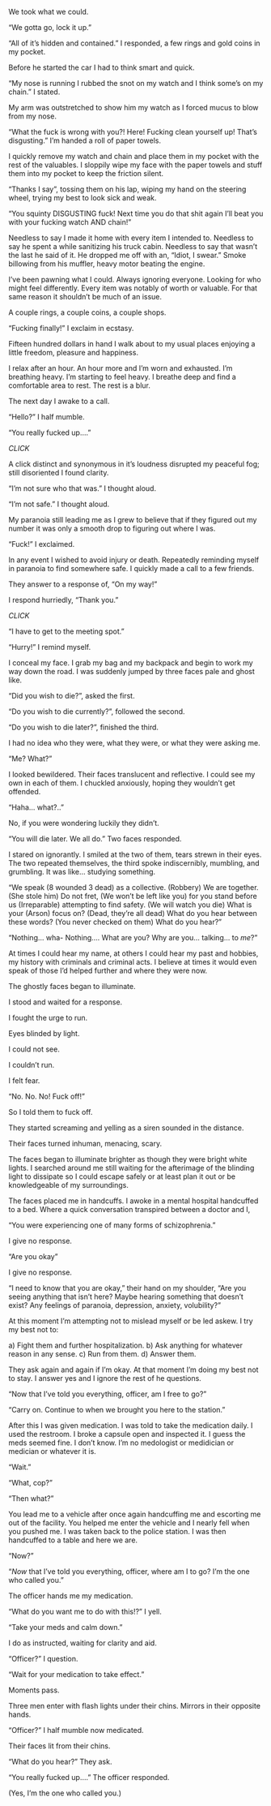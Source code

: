 



We took what we could. 

“We gotta go, lock it up.”

“All of it’s hidden and contained.” I responded, a few rings and gold coins in my pocket.

Before he started the car I had to think smart and quick. 

“My nose is running I rubbed the snot on my watch and I think some’s on my chain.” I stated. 

My arm was outstretched to show him my watch as I forced mucus to blow from my nose. 

“What the fuck is wrong with you?! Here! Fucking clean yourself up! That’s disgusting.” I’m handed a roll of paper towels. 

I quickly remove my watch and chain and place them  in my pocket with the rest of the valuables. I sloppily wipe my face with the paper towels and stuff them into my pocket to keep the friction silent. 

“Thanks I say”, tossing them on his lap, wiping my hand on the steering wheel, trying my best to look sick and weak.

“You squinty DISGUSTING fuck! Next time you do that shit again I’ll beat you with your fucking watch AND chain!”

Needless to say I made it home with every item I intended to. Needless to say he spent a while sanitizing his truck cabin. Needless to say that wasn’t the last he said of it. He dropped me off with an, “Idiot, I swear.” Smoke billowing from his muffler, heavy motor beating the engine.

 I’ve been pawning what I could. Always ignoring everyone. Looking for who might feel differently. Every item was notably of worth or valuable. For that same reason it shouldn’t be much of an issue.  

A couple rings, a couple coins, a couple shops. 

“Fucking finally!” I exclaim in ecstasy.

Fifteen hundred dollars in hand I walk about to my usual places enjoying a little freedom, pleasure and happiness. 

I relax after an hour. An hour more and I’m worn and exhausted. I’m breathing heavy. I’m starting to feel heavy. I breathe deep and find a comfortable area to rest. The rest is a blur.

The next day I awake to a call.

“Hello?” I half mumble.

“You really fucked up….”

*CLICK*

A click distinct and synonymous in it’s loudness disrupted my peaceful fog; still disoriented I found clarity.

“I’m not sure who that was.” I thought aloud. 

“I’m not safe.” I thought aloud.

My paranoia still leading me as I grew to believe that if they figured out my number it was only a smooth drop to figuring out where I was.

“Fuck!” I exclaimed.

In any event I wished to avoid injury or death. Repeatedly reminding myself in paranoia to find somewhere safe. I quickly made a call to a few friends. 

They answer to a response of, “On my way!”

I respond hurriedly, “Thank you.”

*CLICK*

“I have to get to the meeting spot.”

“Hurry!” I remind myself.

I conceal my face. I grab my bag and my backpack and begin to work my way down the road. I was suddenly jumped by three faces pale and ghost like.

“Did you wish to die?”, asked the first. 

“Do you wish to die currently?”, followed the second. 

“Do you wish to die later?”, finished the third.

I had no idea who they were, what they were,  or what they were asking me.

“Me? What?”

I looked bewildered. Their faces translucent and reflective. I could see my own in each of them. I chuckled anxiously, hoping they wouldn’t get offended. 

“Haha… what?..”

 No, if you were wondering luckily they didn’t.

“You will die later. We all do.” Two faces responded. 

I stared on ignorantly. I smiled at the two of them, tears strewn in their eyes. The two repeated themselves, the third spoke indiscernibly, mumbling, and grumbling. It was like… studying something. 

“We speak (8 wounded 3 dead) as a collective. (Robbery) We are together. (She stole him) Do not fret, (We won’t be left like you) for you stand before us (Irreparable) attempting to find safety. (We will watch you die) What is your (Arson) focus on? (Dead, they’re all dead) What do you hear between these words? (You never checked on them) What do you hear?”

“Nothing… wha- Nothing…. What are you? Why are you… talking… to *me*?”

At times I could hear my name, at others I could hear my past and hobbies, my history with criminals and criminal acts. I believe at times it would even speak of those I’d helped further and where they were now. 


The ghostly faces began to illuminate. 

I stood and waited for a response.

I fought the urge to run. 

Eyes blinded by light.

I could not see. 

I couldn’t run. 

I felt fear.  

“No. No. No! Fuck off!”

So I told them to fuck off. 

They started screaming and yelling as a siren sounded in the distance. 

Their faces turned inhuman, menacing, scary.

The faces began to illuminate brighter as though they were bright white lights. I searched around me still waiting for the afterimage of the blinding light to dissipate so I could escape safely or at least plan it out or be knowledgeable of my surroundings.  

The faces placed me in handcuffs. I awoke in a mental hospital handcuffed to a bed. Where a quick conversation transpired between a doctor and I,

“You were experiencing one of many forms of schizophrenia.”

I give no response. 

“Are you okay”

I give no response. 

“I need to know that you are okay,” their hand on my shoulder, “Are you seeing anything that isn’t here? Maybe hearing something that doesn’t exist? Any feelings of paranoia, depression, anxiety, volubility?”

At this moment I’m attempting not to mislead myself or be led askew. I try my best not to:

a) Fight them and further hospitalization.
b) Ask anything for whatever reason in any sense.
c) Run from them.
d) Answer them.

They ask again and again if I’m okay. At that moment I’m doing my best not to stay. I answer yes and I ignore the rest of he questions. 

 
“Now that I’ve told you everything, officer, am I free to go?”

“Carry on. Continue to when we brought you here to the station.”

After this I was given medication. I was told to take the medication daily. I used the restroom. I broke a capsule open and inspected it. I guess the meds seemed fine. I don’t know. I’m no medologist or medidician or medician or whatever it is. 

“Wait.”

“What, cop?”

“Then what?”

You lead me to a vehicle after once again handcuffing me and escorting me out of the facility. You helped me enter the vehicle and I nearly fell when you pushed me. I was taken back to the police station. I was then handcuffed to a table and here we are.

“Now?”

“*Now* that I’ve told you everything, officer, where am I to go? I’m the one who called you.”

The officer hands me my medication.

“What do you want me to do with this!?” I yell.

“Take your meds and calm down.”

I do as instructed, waiting for clarity and aid.

“Officer?” I question. 

“Wait for your medication to take effect.”

Moments pass.

Three men enter with flash lights under their chins. Mirrors in their opposite hands. 

“Officer?” I half mumble now medicated.

Their faces lit from their chins.

“What do you hear?” They ask.

“You really fucked up….” The officer responded. 

(Yes, I’m the one who called you.)